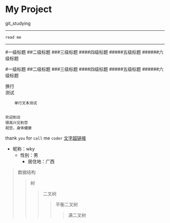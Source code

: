 My Project<br>
=============
git_studying
______________

`read me`
************

#一级标题
##二级标题
###三级标题
####四级标题
#####五级标题
######六级标题

#一级标题
##二级标题
###三级标题
####四级标题
#####五级标题
######六级标题

换行<br>
测试

		单行文本测试


	欢迎到访
	很高兴见到您
	祝您，身体健康
	
	
thank `you` for `call` me `coder`
[文字超链接](https://github.com/guodongxiaren/README "悬停显示")
<br>
* 昵称：wky
	* 性别：男
		* 居住地：广西

>数据结构
>>树
>>>二叉树
>>>>平衡二叉树
>>>>>满二叉树

